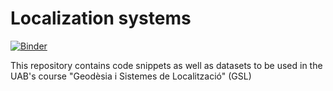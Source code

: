 # Localization systems

[![Binder](https://mybinder.org/badge_logo.svg)](https://mybinder.org/v2/gh/mgfernan/gsl_uab/HEAD)

This repository contains code snippets as well as datasets to be used in the UAB's course "Geodèsia i Sistemes de Localització" (GSL)
